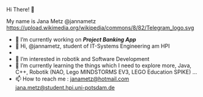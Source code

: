 
Hi There! 👋

My name is Jana Metz @jannametz
https://upload.wikimedia.org/wikipedia/commons/8/82/Telegram_logo.svg
- 🔭 I’m currently working on ***Project Banking App***
- 👋 Hi, @jannametz, student of IT-Systems Engineering am HPI
- 
- 👀 I’m interested in robotik and Software Development
- 🌱 I’m currently learning the things which I need to explore more, Java, C++, Robotik (NAO, Lego MINDSTORMS EV3, LEGO Education SPIKE) ...
- 📫 How to reach me : janametz@hotmail.com
                       jana.metz@student.hpi.uni-potsdam.de
